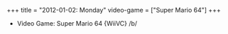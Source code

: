 +++
title = "2012-01-02: Monday"
video-game = ["Super Mario 64"]
+++


* Video Game: Super Mario 64 {WiiVC} /b/
